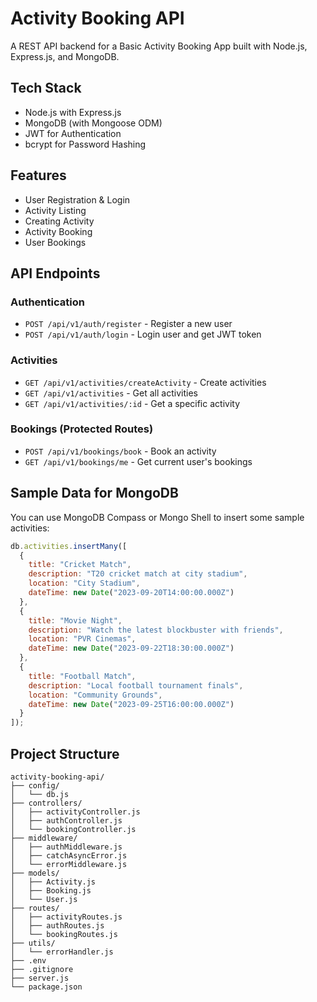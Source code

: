 # Activity Booking API

A REST API backend for a Basic Activity Booking App built with Node.js, Express.js, and MongoDB.

## Tech Stack

- Node.js with Express.js
- MongoDB (with Mongoose ODM)
- JWT for Authentication
- bcrypt for Password Hashing

## Features

- User Registration & Login
- Activity Listing
- Creating Activity
- Activity Booking
- User Bookings

## API Endpoints

### Authentication
- `POST /api/v1/auth/register` - Register a new user
- `POST /api/v1/auth/login` - Login user and get JWT token

### Activities
- `GET /api/v1/activities/createActivity` - Create activities
- `GET /api/v1/activities` - Get all activities
- `GET /api/v1/activities/:id` - Get a specific activity

### Bookings (Protected Routes)
- `POST /api/v1/bookings/book` - Book an activity
- `GET /api/v1/bookings/me` - Get current user's bookings

## Sample Data for MongoDB

You can use MongoDB Compass or Mongo Shell to insert some sample activities:

```javascript
db.activities.insertMany([
  {
    title: "Cricket Match",
    description: "T20 cricket match at city stadium",
    location: "City Stadium",
    dateTime: new Date("2023-09-20T14:00:00.000Z")
  },
  {
    title: "Movie Night",
    description: "Watch the latest blockbuster with friends",
    location: "PVR Cinemas",
    dateTime: new Date("2023-09-22T18:30:00.000Z")
  },
  {
    title: "Football Match",
    description: "Local football tournament finals",
    location: "Community Grounds",
    dateTime: new Date("2023-09-25T16:00:00.000Z")
  }
]);
```

## Project Structure

```
activity-booking-api/
├── config/
│   └── db.js
├── controllers/
│   ├── activityController.js
│   ├── authController.js
│   └── bookingController.js
├── middleware/
│   ├── authMiddleware.js
│   ├── catchAsyncError.js
│   └── errorMiddleware.js
├── models/
│   ├── Activity.js
│   ├── Booking.js
│   └── User.js
├── routes/
│   ├── activityRoutes.js
│   ├── authRoutes.js
│   └── bookingRoutes.js
├── utils/
│   └── errorHandler.js
├── .env
├── .gitignore
├── server.js
└── package.json
```
